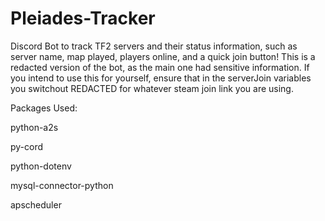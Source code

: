# Pleiades-Tracker
Discord Bot to track TF2 servers and their status information, such as server name, map played, players online, and a quick join button! This is a redacted version of the bot, as the main one had sensitive information. If you intend to use this for yourself, ensure that in the serverJoin variables you switchout REDACTED for whatever steam join link you are using.

Packages Used:

python-a2s

py-cord

python-dotenv

mysql-connector-python

apscheduler
